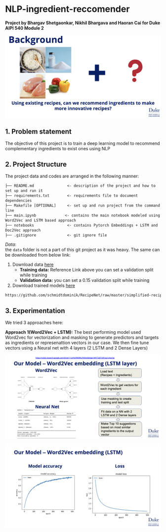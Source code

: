 # NLP-ingredient-reccomender

**Project by Bhargav Shetgaonkar, Nikhil Bhargava and Haoran Cai for Duke AIPI 540 Module 2**
<p align="center"><img align="center" width="800px" src="data/Problem.png"></p>

<a name="proj-stat"></a>
## 1. Problem statement
The objective of this project is to train a deep learning model to recommend complementary ingredients to exist ones using NLP

<a name="proj-struc"></a>
## 2. Project Structure
The project data and codes are arranged in the following manner:

```
├── README.md               <- description of the project and how to set up and run it
├── requirements.txt        <- requirements file to document dependencies
├── Makefile [OPTIONAL]     <- set up and run project from the command line
├── main.ipynb             <- contains the main notebook modeled using Word2Vec and LSTM based approach
├── notebooks               <- contains Pytorch Embeddings + LSTM and Doc2Vec approach
├── .gitignore              <- git ignore file
```

_Data_: <br>
the `data` folder is not a part of this git project as it was heavy. The same can be downloaded from below link:
1) Download data [here](https://github.com/schmidtdominik/RecipeNet/raw/master/simplified-recipes-1M.npz) 
    - **Training data:** Reference Link above you can set a validation split while training
    -  **Validation data:** you can set a 0.15 validation split while training
2) Download trained models [here]()

```sh
https://github.com/schmidtdominik/RecipeNet/raw/master/simplified-recipes-1M.npz
```

<a name="exp"></a>
## 3. Experimentation
We tried 3 approaches here:

**Approach 1(Word2Vec + LSTM):**
The best performing model used Word2vec for vectorization and masking to generate predictors and targets as ingredients or represenattion vectors in our case. We then fine tune vectors using a Neural net with 4 layers (2 LSTM and 2 Dense Layers)
<p align="center"><img align="center" width="800px" src="data/Word2Vec.png"></p>
<p align="center"><img align="center" width="800px" src="data/Word2Vec Acc + Loss.png"></p>

<!-- **Approach 2(With Resnet-152):**
For Deep learning approach we used pretrained Convolutional neural networks. The model is trained with Resnet-152 with no LR scheduler, Resnet-152 with OneCycle LR scheduler and Resnet-152 with Adam. The accuracy for all three models is as shown below
<p align="center"><img align="center" width="800px" src="https://github.com/leocorelli/ComputerVisionProject/blob/main/images/resNetNoLR.png"></p>
<p align="center"><img align="center" width="800px" src="https://github.com/leocorelli/ComputerVisionProject/blob/main/images/resnet1Cycle.png"></p>
<p align="center"><img align="center" width="800px" src="https://github.com/leocorelli/ComputerVisionProject/blob/main/images/resnetAdam.png"></p>

**Approach 3(With Inception V3):**
The model is trained with Incpetion V3. The training accuracy with InceptionV3 is 93.57% and test accuracy is 84.59%
<p align="center"><img align="center" width="800px" src="https://github.com/leocorelli/ComputerVisionProject/blob/main/images/Inceptionv3.png"></p> -->
